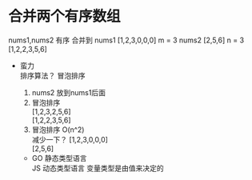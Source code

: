 # 合并两个有序数组

nums1,nums2  有序 合并到
nums1  [1,2,3,0,0,0]  m = 3
nums2  [2,5,6]        n = 3
[1,2,2,3,5,6]


- 蛮力  
  排序算法？  冒泡排序  
  1. nums2 放到nums1后面  
  2. 冒泡排序  
    [1,2,3,2,5,6]  
    [1,2,2,3,5,6]  
  3. 冒泡排序 O(n^2)  
    减少一下？ 
    [1,2,3,0,0,0]  
    [2,5,6]  

  - GO 静态类型语言  
    JS 动态类型语言  变量类型是由值来决定的  



